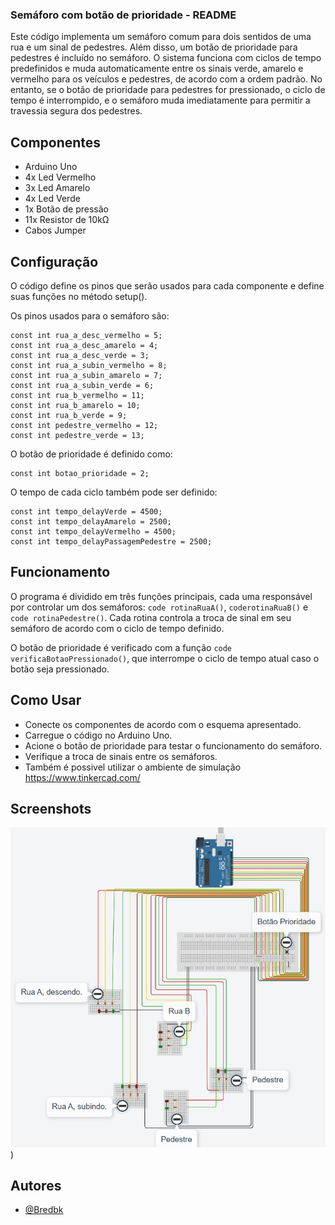 ### Semáforo com botão de prioridade - README

Este código implementa um semáforo comum para dois sentidos de uma rua e um sinal de pedestres. Além disso, um botão de prioridade para pedestres é incluído no semáforo. O sistema funciona com ciclos de tempo predefinidos e muda automaticamente entre os sinais verde, amarelo e vermelho para os veículos e pedestres, de acordo com a ordem padrão. No entanto, se o botão de prioridade para pedestres for pressionado, o ciclo de tempo é interrompido, e o semáforo muda imediatamente para permitir a travessia segura dos pedestres.

## Componentes
- Arduino Uno
- 4x Led Vermelho
- 3x Led Amarelo
- 4x Led Verde
- 1x Botão de pressão
- 11x Resistor de 10kΩ
- Cabos Jumper

## Configuração
O código define os pinos que serão usados para cada componente e define suas funções no método setup().

Os pinos usados para o semáforo são:

```code
const int rua_a_desc_vermelho = 5;
const int rua_a_desc_amarelo = 4;
const int rua_a_desc_verde = 3;
const int rua_a_subin_vermelho = 8;
const int rua_a_subin_amarelo = 7;
const int rua_a_subin_verde = 6;
const int rua_b_vermelho = 11;
const int rua_b_amarelo = 10;
const int rua_b_verde = 9;
const int pedestre_vermelho = 12;
const int pedestre_verde = 13;
```
O botão de prioridade é definido como:

```code
const int botao_prioridade = 2;
```

O tempo de cada ciclo também pode ser definido:

```code
const int tempo_delayVerde = 4500;
const int tempo_delayAmarelo = 2500;
const int tempo_delayVermelho = 4500;
const int tempo_delayPassagemPedestre = 2500;
```

## Funcionamento

O programa é dividido em três funções principais, cada uma responsável por controlar um dos semáforos: ```code rotinaRuaA()```, ```coderotinaRuaB()``` e ```code rotinaPedestre()```. Cada rotina controla a troca de sinal em seu semáforo de acordo com o ciclo de tempo definido.

O botão de prioridade é verificado com a função ```code verificaBotaoPressionado()```, que interrompe o ciclo de tempo atual caso o botão seja pressionado.

## Como Usar

- Conecte os componentes de acordo com o esquema apresentado.
- Carregue o código no Arduino Uno.
- Acione o botão de prioridade para testar o funcionamento do semáforo.
- Verifique a troca de sinais entre os semáforos.
- Também é possivel utilizar o ambiente de simulação https://www.tinkercad.com/

## Screenshots

![App Screenshot](https://github.com/bredbk/Sem-foro-com-bot-o-de-prioridade-Arduino/blob/main/demonstration.jpeg))

## Autores

- [@Bredbk](https://www.github.com/bredbk)
